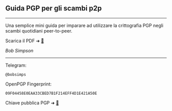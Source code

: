## Guida PGP per gli scambi p2p
***
Una semplice mini guida per imparare ad utilizzare la crittografia PGP negli scambi quotidiani peer-to-peer.

Scarica il PDF ➜ [📄]()

_Bob Simpson_
***
Telegram:
```
@bobsimps
```

OpenPGP Fingerprint:
```
09F04458E0EAA33CBED7B1F214EFF4D1E421A50E
```

Chiave pubblica PGP ➜ [🔑](https://raw.githubusercontent.com/bobsimps/guidapgp/refs/heads/main/bobsimps.asc)

